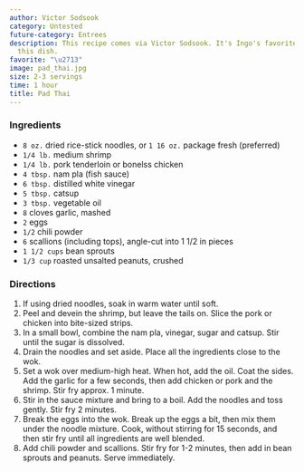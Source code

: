 ```yaml
---
author: Victor Sodsook
category: Untested
future-category: Entrees
description: This recipe comes via Victor Sodsook. It's Ingo's favorite ways to make
  this dish.
favorite: "\u2713"
image: pad_thai.jpg
size: 2-3 servings
time: 1 hour
title: Pad Thai
---
```


### Ingredients

* `8 oz.` dried rice-stick noodles, or `1 16 oz.` package fresh (preferred)
* `1/4 lb.` medium shrimp
* `1/4 lb.` pork tenderloin or bonelss chicken
* `4 tbsp.` nam pla (fish sauce)
* `6 tbsp.` distilled white vinegar
* `5 tbsp.` catsup
* `3 tbsp.` vegetable oil
* `8` cloves garlic, mashed
* `2` eggs
* `1/2` chili powder
* `6` scallions (including tops), angle-cut into 1 1/2 in pieces
* `1 1/2 cups` bean sprouts
* `1/3 cup` roasted unsalted peanuts, crushed

### Directions

1. If using dried noodles, soak in warm water until soft.
2. Peel and devein the shrimp, but leave the tails on. Slice the pork or chicken into bite-sized strips.
3. In a small bowl, combine the nam pla, vinegar, sugar and catsup. Stir until the sugar is dissolved.
4. Drain the noodles and set aside. Place all the ingredients close to the wok.
5. Set a wok over medium-high heat. When hot, add the oil. Coat the sides. Add the garlic for a few seconds, then add chicken or pork and the shrimp. Stir fry approx. 1 minute.
6. Stir in the sauce mixture and bring to a boil. Add the noodles and toss gently. Stir fry 2 minutes.
7. Break the eggs into the wok. Break up the eggs a bit, then mix them under the noodle mixture. Cook, without stirring for 15 seconds, and then stir fry until all ingredients are well blended.
8. Add chili powder and scallions. Stir fry for 1-2 minutes, then add in bean sprouts and peanuts. Serve immediately.